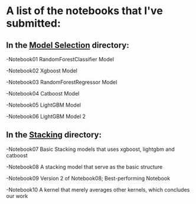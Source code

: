 # A list of the notebooks that I've submitted:

## In the [Model Selection](./Model_Selection) directory:

-Notebook01 RandomForestClassifier Model

-Notebook02 Xgboost Model

-Notebook03 RandomForestRegressor Model

-Notebook04 Catboost Model

-Notebook05 LightGBM Model

-Notebook06 LightGBM Model 2

## In the [Stacking](./Stacking) directory:

-Notebook07 Basic Stacking models that uses xgboost, lightgbm and catboost

-Notebook08 A stacking model that serve as the basic structure

-Notebook09 Version 2 of Notebook08; Best-performing Notebook

-Notebook10 A kernel that merely averages other kernels, which concludes our work